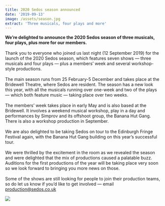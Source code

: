 ```yaml
---
title: 2020 Sedos season announced
date: '2019-09-13'
image: /assets/season.jpg
extract: 'Three musicals, four plays and more'
---
```

**We’re delighted to announce the 2020 Sedos season of three musicals, four plays, plus more for our members.**\
\
Thank you to everyone who joined us last night (12 September 2019) for the launch of the 2020 Sedos season, which features seven shows — three musicals and four plays — plus a members’ week and several workshop-style productions.\
\
The main season runs from 25 February-5 December and takes place at the Bridewell Theatre, where Sedos are resident. The season has a new look this year, with all the musicals running over one-week and two of the plays — which both feature music — taking place over two weeks.\
\
The members’ week takes place in early May and is also based at the Bridewell. It involves a weekend musical workshop, play in a day and performances by Simprov and its offshoot group, the Banana Hut Gang. There is also a workshop production in September.\
\
We are also delighted to be taking Sedos on tour to the Edinburgh Fringe Festival again, with the Banana Hut Gang building on this year’s successful tour.\
\
We were thrilled by the excitement in the room as we revealed the season and were delighted that the mix of productions caused a palatable buzz. Auditions for the first productions of the year will be taking place very soon so we look forward to bringing you more news on those.\
\
Some of the shows are still looking for people to join their production teams, so do let us know if you’d like to get involved — email production@sedos.co.uk

![](/assets/sedos2020season.jpg)
